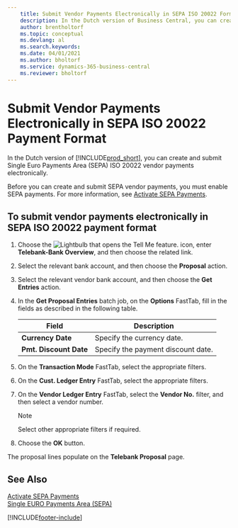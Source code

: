 ```yaml
---
    title: Submit Vendor Payments Electronically in SEPA ISO 20022 Format (NL)
    description: In the Dutch version of Business Central, you can create and submit Single Euro Payments Area (SEPA) ISO 20022 vendor payments electronically.
    author: brentholtorf
    ms.topic: conceptual
    ms.devlang: al
    ms.search.keywords:
    ms.date: 04/01/2021
    ms.author: bholtorf
    ms.service: dynamics-365-business-central
    ms.reviewer: bholtorf
---
```

# Submit Vendor Payments Electronically in SEPA ISO 20022 Payment Format

In the Dutch version of [!INCLUDE[prod_short](../../includes/prod_short.md)], you can create and submit Single Euro Payments Area (SEPA) ISO 20022 vendor payments electronically.  

Before you can create and submit SEPA vendor payments, you must enable SEPA payments. For more information, see [Activate SEPA Payments](how-to-activate-sepa-payments.md).  

## To submit vendor payments electronically in SEPA ISO 20022 payment format  

1.  Choose the ![Lightbulb that opens the Tell Me feature.](../../media/ui-search/search_small.png "Tell me what you want to do") icon, enter **Telebank-Bank Overview**, and then choose the related link.  
2.  Select the relevant bank account, and then choose the **Proposal** action.  
3.  Select the relevant vendor bank account, and then choose the **Get Entries** action.  
4.  In the **Get Proposal Entries** batch job, on the **Options** FastTab, fill in the fields as described in the following table.  

    |Field|Description|  
    |---------------------------------|---------------------------------------|  
    |**Currency Date**|Specify the currency date.|  
    |**Pmt. Discount Date**|Specify the payment discount date.|  

5.  On the **Transaction Mode** FastTab, select the appropriate filters.  
6.  On the **Cust. Ledger Entry** FastTab, select the appropriate filters.  
7.  On the **Vendor Ledger Entry** FastTab, select the **Vendor No.** filter, and then select a vendor number.  

    > [!NOTE]  
    >  Select other appropriate filters if required.  

8.  Choose the **OK** button.  

The proposal lines populate on the **Telebank Proposal** page.  

## See Also  
 [Activate SEPA Payments](how-to-activate-sepa-payments.md)   
 [Single EURO Payments Area (SEPA)](single-euro-payments-area-sepa-.md)   


[!INCLUDE[footer-include](../../includes/footer-banner.md)]